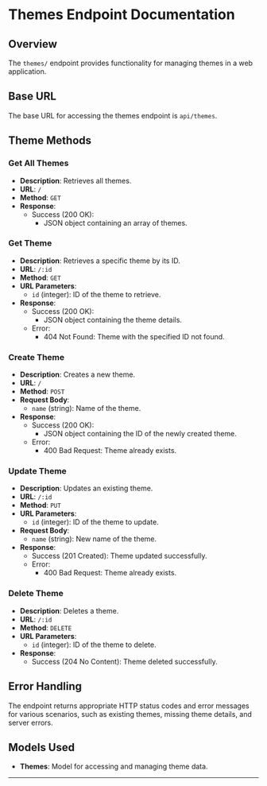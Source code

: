 # Themes Endpoint Documentation

## Overview

The `themes/` endpoint provides functionality for managing themes in a web application.

## Base URL

The base URL for accessing the themes endpoint is `api/themes`.

## Theme Methods

### Get All Themes

- **Description**: Retrieves all themes.
- **URL**: `/`
- **Method**: `GET`
- **Response**:
    - Success (200 OK):
        - JSON object containing an array of themes.

### Get Theme

- **Description**: Retrieves a specific theme by its ID.
- **URL**: `/:id`
- **Method**: `GET`
- **URL Parameters**:
    - `id` (integer): ID of the theme to retrieve.
- **Response**:
    - Success (200 OK):
        - JSON object containing the theme details.
    - Error:
        - 404 Not Found: Theme with the specified ID not found.

### Create Theme

- **Description**: Creates a new theme.
- **URL**: `/`
- **Method**: `POST`
- **Request Body**:
    - `name` (string): Name of the theme.
- **Response**:
    - Success (200 OK):
        - JSON object containing the ID of the newly created theme.
    - Error:
        - 400 Bad Request: Theme already exists.

### Update Theme

- **Description**: Updates an existing theme.
- **URL**: `/:id`
- **Method**: `PUT`
- **URL Parameters**:
    - `id` (integer): ID of the theme to update.
- **Request Body**:
    - `name` (string): New name of the theme.
- **Response**:
    - Success (201 Created): Theme updated successfully.
    - Error:
        - 400 Bad Request: Theme already exists.

### Delete Theme

- **Description**: Deletes a theme.
- **URL**: `/:id`
- **Method**: `DELETE`
- **URL Parameters**:
    - `id` (integer): ID of the theme to delete.
- **Response**:
    - Success (204 No Content): Theme deleted successfully.

## Error Handling

The endpoint returns appropriate HTTP status codes and error messages for various scenarios, such as existing themes, missing theme details, and server errors.

## Models Used

- **Themes**: Model for accessing and managing theme data.

---
